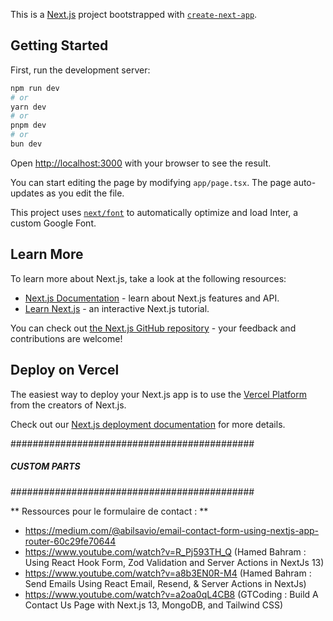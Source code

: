 This is a [Next.js](https://nextjs.org/) project bootstrapped with [`create-next-app`](https://github.com/vercel/next.js/tree/canary/packages/create-next-app).

## Getting Started

First, run the development server:

```bash
npm run dev
# or
yarn dev
# or
pnpm dev
# or
bun dev
```

Open [http://localhost:3000](http://localhost:3000) with your browser to see the result.

You can start editing the page by modifying `app/page.tsx`. The page auto-updates as you edit the file.

This project uses [`next/font`](https://nextjs.org/docs/basic-features/font-optimization) to automatically optimize and load Inter, a custom Google Font.

## Learn More

To learn more about Next.js, take a look at the following resources:

- [Next.js Documentation](https://nextjs.org/docs) - learn about Next.js features and API.
- [Learn Next.js](https://nextjs.org/learn) - an interactive Next.js tutorial.

You can check out [the Next.js GitHub repository](https://github.com/vercel/next.js/) - your feedback and contributions are welcome!

## Deploy on Vercel

The easiest way to deploy your Next.js app is to use the [Vercel Platform](https://vercel.com/new?utm_medium=default-template&filter=next.js&utm_source=create-next-app&utm_campaign=create-next-app-readme) from the creators of Next.js.

Check out our [Next.js deployment documentation](https://nextjs.org/docs/deployment) for more details.


############################################

##### CUSTOM PARTS #########################

############################################

** Ressources pour le formulaire de contact : **

- https://medium.com/@abilsavio/email-contact-form-using-nextjs-app-router-60c29fe70644
- https://www.youtube.com/watch?v=R_Pj593TH_Q (Hamed Bahram : Using React Hook Form, Zod Validation and Server Actions in NextJs 13)
- https://www.youtube.com/watch?v=a8b3EN0R-M4 (Hamed Bahram : Send Emails Using React Email, Resend, & Server Actions in NextJs)
- https://www.youtube.com/watch?v=a2oa0qL4CB8 (GTCoding : Build A Contact Us Page with Next.js 13, MongoDB, and Tailwind CSS)


